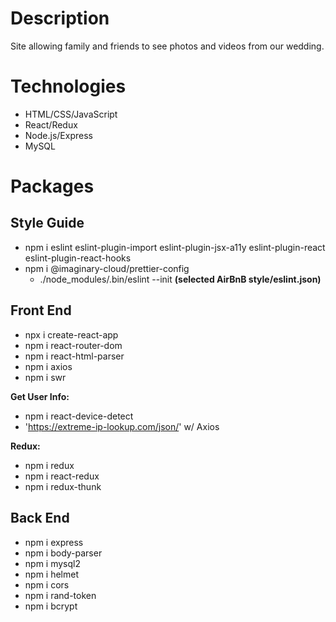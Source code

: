 # Description

Site allowing family and friends to see photos and videos from our wedding.

# Technologies

- HTML/CSS/JavaScript
- React/Redux
- Node.js/Express
- MySQL

# Packages

## Style Guide

- npm i eslint eslint-plugin-import eslint-plugin-jsx-a11y eslint-plugin-react eslint-plugin-react-hooks
- npm i @imaginary-cloud/prettier-config
  - ./node_modules/.bin/eslint --init **(selected AirBnB style/eslint.json)**

## Front End

- npx i create-react-app
- npm i react-router-dom
- npm i react-html-parser
- npm i axios
- npm i swr

**Get User Info:**

- npm i react-device-detect
- 'https://extreme-ip-lookup.com/json/' w/ Axios

**Redux:**

- npm i redux
- npm i react-redux
- npm i redux-thunk

## Back End

- npm i express
- npm i body-parser
- npm i mysql2
- npm i helmet
- npm i cors
- npm i rand-token
- npm i bcrypt
